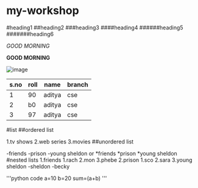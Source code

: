 # my-workshop
#heading1
##heading2
###heading3
####heading4
######heading5
#######heading6

*GOOD MORNING*

**GOOD MORNING**

![image](https://media.fstatic.com/jt9gl0kLo87d57wQctPKNdwKM6M=/290x478/smart/media/movies/covers/2020/06/funeste_lfHbNEz.jpg)

|s.no|roll|name|branch|
|----|----|----|------|
|1|90|aditya|cse|
|2|b0|aditya|cse|
|3|97|aditya|cse|

#list
##ordered list

1.tv shows
2.web series
3.movies
##unordered list

-friends
-prison
-young sheldon
or 
*friends
*prison
*young sheldon
#nested lists
1.friends
 1.rach
 2.mon
 3.phebe
2.prison
 1.sco
 2.sara
3.young sheldon
 -sheldon
 -becky

'''python code
   a=10
   b=20
   sum=(a+b)
'''
